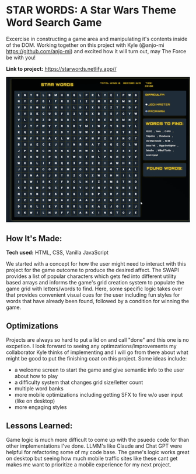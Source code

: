 # STAR WORDS: A Star Wars Theme Word Search Game
Excercise in constructing a game area and manipulating it's contents inside of the DOM. Working together on this project with Kyle (@anjo-mi https://github.com/anjo-mi) and excited how it will turn out, may The Force be with you!

**Link to project:** https://starwords.netlify.app//

![](https://github.com/codebymv/starwords/blob/main/previewgif.gif)

## How It's Made:

**Tech used:** HTML, CSS, Vanilla JavaScript

We started with a concept for how the user might need to interact with this project for the game outcome to produce the desired affect. The SWAPI provides a list of popular characters which gets fed into different utility based arrays and informs the game's grid creation system to populate the game grid with letters/words to find. Here, some specific logic takes over that provides convenient visual cues for the user including fun styles for words that have already been found, followed by a condition for winning the game. 

## Optimizations

Projects are always so hard to put a lid on and call "done" and this one is no excpetion. I look forward to seeing any optimzations/improvements my collaborator Kyle thinks of implementing and I will go from there about what might be good to put the finishing coat on this project. Some ideas include:

* a welcome screen to start the game and give semantic info to the user about how to play
* a difficulty system that changes grid size/letter count
* multiple word banks
* more mobile optimizations including getting SFX to fire w/o user input (like on desktop)
* more engaging styles

## Lessons Learned:

Game logic is much more difficult to come up with the psuedo code for than other implementations I've done. LLMM's like Claude and Chat GPT were helpful for refactoring some of my code base. The game's logic works great on desktop but seeing how much mobile traffic sites like these cant get makes me want to prioritize a mobile experience for my next project.


